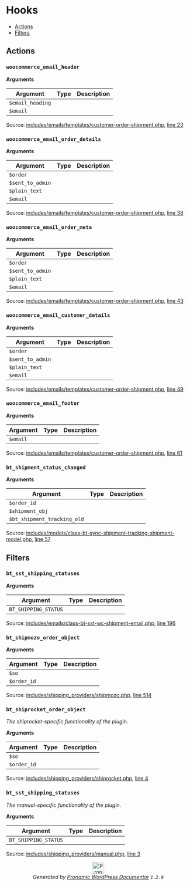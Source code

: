 # Hooks

- [Actions](#actions)
- [Filters](#filters)

## Actions

### `woocommerce_email_header`

**Arguments**

Argument | Type | Description
-------- | ---- | -----------
`$email_heading` |  | 
`$email` |  | 

Source: [includes/emails/templates/customer-order-shipment.php](emails/templates/customer-order-shipment.php), [line 23](emails/templates/customer-order-shipment.php#L23-L23)

### `woocommerce_email_order_details`

**Arguments**

Argument | Type | Description
-------- | ---- | -----------
`$order` |  | 
`$sent_to_admin` |  | 
`$plain_text` |  | 
`$email` |  | 

Source: [includes/emails/templates/customer-order-shipment.php](emails/templates/customer-order-shipment.php), [line 38](emails/templates/customer-order-shipment.php#L38-L38)

### `woocommerce_email_order_meta`

**Arguments**

Argument | Type | Description
-------- | ---- | -----------
`$order` |  | 
`$sent_to_admin` |  | 
`$plain_text` |  | 
`$email` |  | 

Source: [includes/emails/templates/customer-order-shipment.php](emails/templates/customer-order-shipment.php), [line 43](emails/templates/customer-order-shipment.php#L43-L43)

### `woocommerce_email_customer_details`

**Arguments**

Argument | Type | Description
-------- | ---- | -----------
`$order` |  | 
`$sent_to_admin` |  | 
`$plain_text` |  | 
`$email` |  | 

Source: [includes/emails/templates/customer-order-shipment.php](emails/templates/customer-order-shipment.php), [line 49](emails/templates/customer-order-shipment.php#L49-L49)

### `woocommerce_email_footer`

**Arguments**

Argument | Type | Description
-------- | ---- | -----------
`$email` |  | 

Source: [includes/emails/templates/customer-order-shipment.php](emails/templates/customer-order-shipment.php), [line 61](emails/templates/customer-order-shipment.php#L61-L61)

### `bt_shipment_status_changed`

**Arguments**

Argument | Type | Description
-------- | ---- | -----------
`$order_id` |  | 
`$shipment_obj` |  | 
`$bt_shipment_tracking_old` |  | 

Source: [includes/models/class-bt-sync-shipment-tracking-shipment-model.php](models/class-bt-sync-shipment-tracking-shipment-model.php), [line 57](models/class-bt-sync-shipment-tracking-shipment-model.php#L57-L57)

## Filters

### `bt_sst_shipping_statuses`

**Arguments**

Argument | Type | Description
-------- | ---- | -----------
`BT_SHIPPING_STATUS` |  | 

Source: [includes/emails/class-bt-sst-wc-shipment-email.php](emails/class-bt-sst-wc-shipment-email.php), [line 196](emails/class-bt-sst-wc-shipment-email.php#L196-L196)

### `bt_shipmozo_order_object`

**Arguments**

Argument | Type | Description
-------- | ---- | -----------
`$so` |  | 
`$order_id` |  | 

Source: [includes/shipping_providers/shipmozo.php](shipping_providers/shipmozo.php), [line 514](shipping_providers/shipmozo.php#L514-L514)

### `bt_shiprocket_order_object`

*The shiprocket-specific functionality of the plugin.*

**Arguments**

Argument | Type | Description
-------- | ---- | -----------
`$so` |  | 
`$order_id` |  | 

Source: [includes/shipping_providers/shiprocket.php](shipping_providers/shiprocket.php), [line 4](shipping_providers/shiprocket.php#L4-L706)

### `bt_sst_shipping_statuses`

*The manual-specific functionality of the plugin.*

**Arguments**

Argument | Type | Description
-------- | ---- | -----------
`BT_SHIPPING_STATUS` |  | 

Source: [includes/shipping_providers/manual.php](shipping_providers/manual.php), [line 3](shipping_providers/manual.php#L3-L152)


<p align="center"><a href="https://github.com/pronamic/wp-documentor"><img src="https://cdn.jsdelivr.net/gh/pronamic/wp-documentor@main/logos/pronamic-wp-documentor.svgo-min.svg" alt="Pronamic WordPress Documentor" width="32" height="32"></a><br><em>Generated by <a href="https://github.com/pronamic/wp-documentor">Pronamic WordPress Documentor</a> <code>1.2.0</code></em><p>

